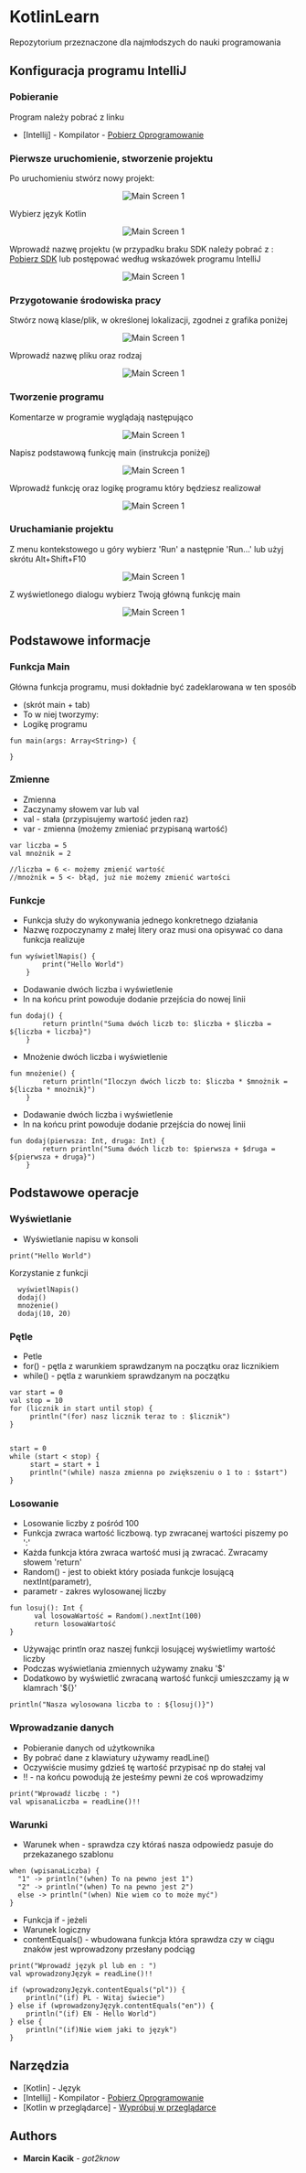 # KotlinLearn
Repozytorium przeznaczone dla najmłodszych do nauki programowania


## Konfiguracja programu IntelliJ


### Pobieranie

Program należy pobrać z linku 
* [Intellij] - Kompilator - <a href="https://www.jetbrains.com/idea/download/#section=windows/">Pobierz Oprogramowanie</a>


### Pierwsze uruchomienie, stworzenie projektu

Po uruchomieniu stwórz nowy projekt:

<p align="center">
<img src="https://github.com/Szpansky/KotlinLearn/blob/master/img/1_1.PNG" alt="Main Screen 1"/>
</p>

Wybierz język Kotlin

<p align="center">
<img src="https://github.com/Szpansky/KotlinLearn/blob/master/img/1_2.PNG" alt="Main Screen 1"/>
</p>

Wprowadź nazwę projektu (w przypadku braku SDK należy pobrać z : <a href="https://www.oracle.com/technetwork/es/java/javasebusiness/downloads/index.html">Pobierz SDK</a>
lub postępować według wskazówek programu IntelliJ

<p align="center">
<img src="https://github.com/Szpansky/KotlinLearn/blob/master/img/1_3.PNG" alt="Main Screen 1"/>
</p>


### Przygotowanie środowiska pracy

Stwórz nową klase/plik, w określonej lokalizacji, zgodnei z grafika poniżej

<p align="center">
<img src="https://github.com/Szpansky/KotlinLearn/blob/master/img/2_1.jpg" alt="Main Screen 1"/>
</p>

Wprowadź nazwę pliku oraz rodzaj

<p align="center">
<img src="https://github.com/Szpansky/KotlinLearn/blob/master/img/2_2.jpg" alt="Main Screen 1"/>
</p>


### Tworzenie programu

Komentarze w programie wyglądają następująco

<p align="center">
<img src="https://github.com/Szpansky/KotlinLearn/blob/master/img/3_2.jpg" alt="Main Screen 1"/>
</p>

Napisz podstawową funkcję main (instrukcja poniżej)

<p align="center">
<img src="https://github.com/Szpansky/KotlinLearn/blob/master/img/3_1.jpg" alt="Main Screen 1"/>
</p>

Wprowadź funkcję oraz logikę programu który będziesz realizował

<p align="center">
<img src="https://github.com/Szpansky/KotlinLearn/blob/master/img/3_3.jpg" alt="Main Screen 1"/>
</p>


### Uruchamianie projektu

Z menu kontekstowego u góry wybierz 'Run' a następnie 'Run...' lub użyj skrótu Alt+Shift+F10

<p align="center">
<img src="https://github.com/Szpansky/KotlinLearn/blob/master/img/4_1.jpg" alt="Main Screen 1"/>
</p>

Z wyświetlonego dialogu wybierz Twoją główną funkcję main

<p align="center">
<img src="https://github.com/Szpansky/KotlinLearn/blob/master/img/4_2.jpg" alt="Main Screen 1"/>
</p>


## Podstawowe informacje


### Funkcja Main

Główna funkcja programu, musi dokładnie być zadeklarowana w ten sposób
* (skrót main + tab)
* To w niej tworzymy:
* Logikę programu

```
fun main(args: Array<String>) {
    
}
```


### Zmienne

* Zmienna
* Zaczynamy słowem var lub val
* val - stała (przypisujemy wartość jeden raz)
* var - zmienna (możemy zmieniać przypisaną wartość)     
```
var liczba = 5
val mnożnik = 2

//liczba = 6 <- możemy zmienić wartość
//mnożnik = 5 <- błąd, już nie możemy zmienić wartości
```


### Funkcje

* Funkcja służy do wykonywania jednego konkretnego działania
* Nazwę rozpoczynamy z małej litery oraz musi ona opisywać co dana funkcja realizuje
```
fun wyświetlNapis() {
        print("Hello World")
    }
```

* Dodawanie dwóch liczba i wyświetlenie
* ln na końcu print powoduje dodanie przejścia do nowej linii 
```
fun dodaj() {
        return println("Suma dwóch liczb to: $liczba + $liczba = ${liczba + liczba}")
    }
```    

* Mnożenie dwóch liczba i wyświetlenie
```
fun mnożenie() {
        return println("Iloczyn dwóch liczb to: $liczba * $mnożnik = ${liczba * mnożnik}")
    }
```

* Dodawanie dwóch liczba i wyświetlenie
* ln na końcu print powoduje dodanie przejścia do nowej linii
```
fun dodaj(pierwsza: Int, druga: Int) {
        return println("Suma dwóch liczb to: $pierwsza + $druga = ${pierwsza + druga}")
    }
```


## Podstawowe operacje


### Wyświetlanie

* Wyświetlanie napisu w konsoli
```
print("Hello World")
```
 
Korzystanie z funkcji
```
  wyświetlNapis()
  dodaj()
  mnożenie()
  dodaj(10, 20)
```


### Pętle

* Petle
* for() - pętla z warunkiem sprawdzanym na początku oraz licznikiem
* while() - pętla z warunkiem sprawdzanym na początku   
```
var start = 0
val stop = 10
for (licznik in start until stop) {
     println("(for) nasz licznik teraz to : $licznik")
}


start = 0
while (start < stop) {
     start = start + 1
     println("(while) nasza zmienna po zwiększeniu o 1 to : $start")
}
```


### Losowanie

* Losowanie liczby z pośród 100
* Funkcja zwraca wartość liczbową. typ zwracanej wartości piszemy po ':'
* Każda funkcja która zwraca wartość musi ją zwracać. Zwracamy słowem 'return'
* Random() - jest to obiekt który posiada funkcje losującą nextInt(parametr), 
* parametr - zakres wylosowanej liczby     
```
fun losuj(): Int {
      val losowaWartość = Random().nextInt(100)
      return losowaWartość
}
```

* Używając println oraz naszej funkcji losującej wyświetlimy wartość liczby
* Podczas wyświetlania zmiennych używamy znaku '$' 
* Dodatkowo by wyświetlić zwracaną wartość funkcji umieszczamy ją w klamrach '${}'
```
println("Nasza wylosowana liczba to : ${losuj()}")
```


### Wprowadzanie danych

* Pobieranie danych od użytkownika
* By pobrać dane z klawiatury używamy readLine()
* Oczywiście musimy gdzieś tę wartość przypisać np do stałej val
* !! - na końcu powodują że jesteśmy pewni że coś wprowadzimy
```
print("Wprowadź liczbę : ")
val wpisanaLiczba = readLine()!!
```
     
### Warunki
     
* Warunek when - sprawdza czy któraś nasza odpowiedz pasuje do przekazanego szablonu
 ```
when (wpisanaLiczba) {
   "1" -> println("(when) To na pewno jest 1")
   "2" -> println("(when) To na pewno jest 2")
   else -> println("(when) Nie wiem co to może myć")
}
```
     
* Funkcja if - jeżeli
* Warunek logiczny
* contentEquals() - wbudowana funkcja która sprawdza czy w ciągu znaków jest wprowadzony przesłany podciąg
```
print("Wprowadź język pl lub en : ")
val wprowadzonyJęzyk = readLine()!!

if (wprowadzonyJęzyk.contentEquals("pl")) {
    println("(if) PL - Witaj świecie")
} else if (wprowadzonyJęzyk.contentEquals("en")) {
    println("(if) EN - Hello World")
} else {
    println("(if)Nie wiem jaki to język")
}
 ```


## Narzędzia

* [Kotlin] - Język
* [Intellij] - Kompilator - <a href="https://www.jetbrains.com/idea/download/#section=windows/">Pobierz Oprogramowanie</a>
* [Kotlin w przeglądarce] - <a href="https://try.kotlinlang.org/">Wypróbuj w przeglądarce</a>


## Authors

* **Marcin Kacik** - *got2know*
